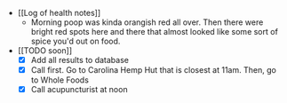  * [[Log of health notes]]
    * Morning poop was kinda orangish red all over. Then there were bright red spots here and there that almost looked like some sort of spice you'd out on food.
  * [[TODO soon]]
    * [x] Add all results to database
    * [x] Call first. Go to Carolina Hemp Hut that is closest at 11am. Then, go to Whole Foods
    * [x] Call acupuncturist at noon